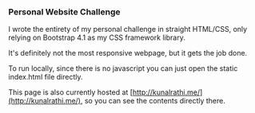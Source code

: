 ### Personal Website Challenge

I wrote the entirety of my personal challenge in straight HTML/CSS, only relying on Bootstrap 4.1 as my CSS framework library.

It's definitely not the most responsive webpage, but it gets the job done. 

To run locally, since there is no javascript you can just open the static index.html file directly. 

This page is also currently hosted at [http://kunalrathi.me/](http://kunalrathi.me/), so you can see the contents directly there.

